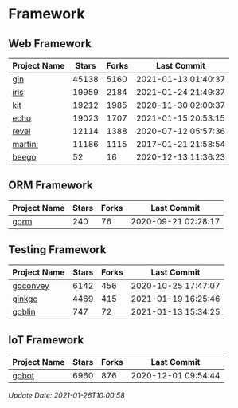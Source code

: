 # Framework

## Web Framework
| Project Name | Stars | Forks | Last Commit |
| ------------ | ----- | ----- | ----------- |
| [gin](https://github.com/gin-gonic/gin) | 45138 | 5160 | 2021-01-13 01:40:37 |
| [iris](https://github.com/kataras/iris) | 19959 | 2184 | 2021-01-24 21:49:37 |
| [kit](https://github.com/go-kit/kit) | 19212 | 1985 | 2020-11-30 02:00:37 |
| [echo](https://github.com/labstack/echo) | 19023 | 1707 | 2021-01-15 20:53:15 |
| [revel](https://github.com/revel/revel) | 12114 | 1388 | 2020-07-12 05:57:36 |
| [martini](https://github.com/go-martini/martini) | 11186 | 1115 | 2017-01-21 21:58:54 |
| [beego](https://github.com/astaxie/beego) | 52 | 16 | 2020-12-13 11:36:23 |

## ORM Framework
| Project Name | Stars | Forks | Last Commit |
| ------------ | ----- | ----- | ----------- |
| [gorm](https://github.com/jinzhu/gorm) | 240 | 76 | 2020-09-21 02:28:17 |

## Testing Framework
| Project Name | Stars | Forks | Last Commit |
| ------------ | ----- | ----- | ----------- |
| [goconvey](https://github.com/smartystreets/goconvey) | 6142 | 456 | 2020-10-25 17:47:07 |
| [ginkgo](https://github.com/onsi/ginkgo) | 4469 | 415 | 2021-01-19 16:25:46 |
| [goblin](https://github.com/franela/goblin) | 747 | 72 | 2021-01-13 15:34:25 |

## IoT Framework
| Project Name | Stars | Forks | Last Commit |
| ------------ | ----- | ----- | ----------- |
| [gobot](https://github.com/hybridgroup/gobot) | 6960 | 876 | 2020-12-01 09:54:44 |

*Update Date: 2021-01-26T10:00:58*